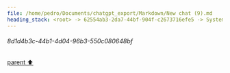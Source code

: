 ```yaml
---
file: /home/pedro/Documents/chatgpt_export/Markdown/New chat (9).md
heading_stack: <root> -> 62554ab3-2da7-44bf-904f-c2673716efe5 -> System -> 8d1d4b3c-44b1-4d04-96b3-550c080648bf
---
```

###### 8d1d4b3c-44b1-4d04-96b3-550c080648bf
[parent ⬆️](#62554ab3-2da7-44bf-904f-c2673716efe5)
